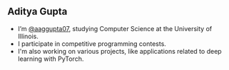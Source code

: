 ## Aditya Gupta
- I’m [@aaggupta07](https://github.com/aaggupta07), studying Computer Science at the University of Illinois.
- I participate in competitive programming contests.
- I'm also working on various projects, like applications related to deep learning with PyTorch.

<!---
aaggupta07/aaggupta07 is a ✨ special ✨ repository because its `README.md` (this file) appears on your GitHub profile.
You can click the Preview link to take a look at your changes.
--->
